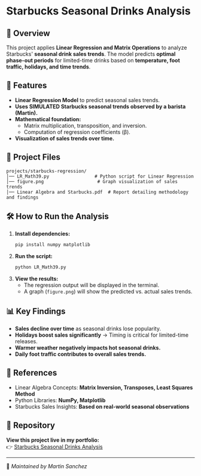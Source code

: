 # Starbucks Seasonal Drinks Analysis

## 📌 Overview
This project applies **Linear Regression and Matrix Operations** to analyze Starbucks' **seasonal drink sales trends**. The model predicts **optimal phase-out periods** for limited-time drinks based on **temperature, foot traffic, holidays, and time trends**.

## 🔬 Features
- **Linear Regression Model** to predict seasonal sales trends.
- **Uses SIMULATED Starbucks seasonal trends observed by a barista (Martin).**
- **Mathematical foundation:**
  - Matrix multiplication, transposition, and inversion.
  - Computation of regression coefficients (β).
- **Visualization of sales trends over time.**

## 📂 Project Files
```
projects/starbucks-regression/
│── LR_Math39.py                 # Python script for Linear Regression
│── figure.png                    # Graph visualization of sales trends
│── Linear Algebra and Starbucks.pdf  # Report detailing methodology and findings
```

## 🛠️ How to Run the Analysis
1. **Install dependencies:**
   ```bash
   pip install numpy matplotlib
   ```
2. **Run the script:**
   ```bash
   python LR_Math39.py
   ```
3. **View the results:**
   - The regression output will be displayed in the terminal.
   - A graph (`figure.png`) will show the predicted vs. actual sales trends.

## 📊 Key Findings
- **Sales decline over time** as seasonal drinks lose popularity.
- **Holidays boost sales significantly** → Timing is critical for limited-time releases.
- **Warmer weather negatively impacts hot seasonal drinks.**
- **Daily foot traffic contributes to overall sales trends.**

## 📎 References
- Linear Algebra Concepts: **Matrix Inversion, Transposes, Least Squares Method**
- Python Libraries: **NumPy, Matplotlib**
- Starbucks Sales Insights: **Based on real-world seasonal observations**

## 🔗 Repository
**View this project live in my portfolio:**  
👉 [Starbucks Seasonal Drinks Analysis](https://github.com/MartinS34/MartinS34.github.io/tree/main/projects/Personal-LinearRegression-Starbucks)

---
📌 *Maintained by Martin Sanchez*
